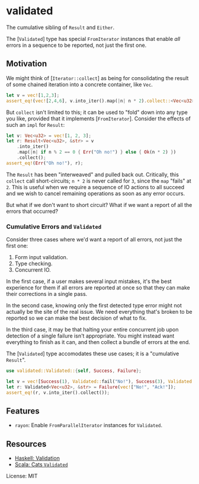 # validated

The cumulative sibling of `Result` and `Either`.

The [`Validated`] type has special `FromIterator` instances that enable
_all_ errors in a sequence to be reported, not just the first one.

## Motivation

We might think of [`Iterator::collect`] as being for consolidating the
result of some chained iteration into a concrete container, like `Vec`.

```rust
let v = vec![1,2,3];
assert_eq!(vec![2,4,6], v.into_iter().map(|n| n * 2).collect::<Vec<u32>>());
```

But `collect` isn't limited to this; it can be used to "fold" down into any
type you like, provided that it implements [`FromIterator`]. Consider the
effects of such an `impl` for `Result`:

```rust
let v: Vec<u32> = vec![1, 2, 3];
let r: Result<Vec<u32>, &str> = v
    .into_iter()
    .map(|n| if n % 2 == 0 { Err("Oh no!") } else { Ok(n * 2) })
    .collect();
assert_eq!(Err("Oh no!"), r);
```

The `Result` has been "interweaved" and pulled back out. Critically, this
`collect` call short-circuits; `n * 2` is never called for `3`, since the
`map` "fails" at `2`. This is useful when we require a sequence of IO
actions to all succeed and we wish to cancel remaining operations as soon
as any error occurs.

But what if we don't want to short circuit? What if we want a report of all
the errors that occurred?

### Cumulative Errors and `Validated`

Consider three cases where we'd want a report of all errors, not just the
first one:

1. Form input validation.
2. Type checking.
3. Concurrent IO.

In the first case, if a user makes several input mistakes, it's the best
experience for them if all errors are reported at once so that they can make
their corrections in a single pass.

In the second case, knowing only the first detected type error might not
actually be the site of the real issue. We need everything that's broken to
be reported so we can make the best decision of what to fix.

In the third case, it may be that halting your entire concurrent job upon
detection of a single failure isn't appropriate. You might instead want
everything to finish as it can, and then collect a bundle of errors at the
end.

The [`Validated`] type accomodates these use cases; it is a "cumulative `Result`".

```rust
use validated::Validated::{self, Success, Failure};

let v = vec![Success(1), Validated::fail("No!"), Success(3), Validated::fail("Ack!")];
let r: Validated<Vec<u32>, &str> = Failure(vec!["No!", "Ack!"]);
assert_eq!(r, v.into_iter().collect());
```

## Features

- `rayon`: Enable `FromParallelIterator` instances for `Validated`.

## Resources

- [Haskell: Validation][haskell]
- [Scala: Cats `Validated`][cats]

[haskell]: https://hackage.haskell.org/package/validation
[cats]: https://typelevel.org/cats/datatypes/validated.html

License: MIT
